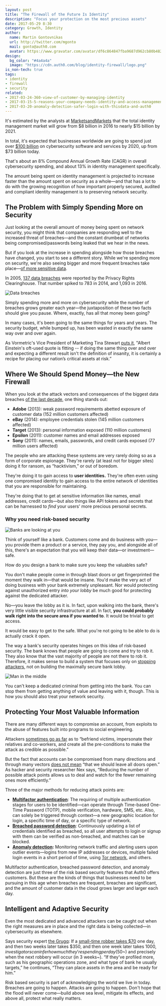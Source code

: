 ```yaml
---
layout: post
title: "The Firewall of the Future Is Identity"
description: "Focus your protection on the most precious assets"
date: 2017-05-29 8:30
category: Growth, Identity
author:
  name: Martin Gontovnikas
  url: http://twitter.com/mgonto
  mail: gonto@auth0.com
  avatar: https://www.gravatar.com/avatar/df6c864847fba9687d962cb80b482764??s=60
design:
  bg_color: "#4a4a4a"
  image: "https://cdn.auth0.com/blog/identity-firewall/logo.png"
is_non-tech: true
tags:
- identity
- firewall
- security
related:
- 2017-03-24-360-view-of-customer-by-managing-identity
- 2017-03-15-5-reasons-your-company-needs-identity-and-access-management
- 2017-03-20-anomaly-detection-safer-login-with-thisdata-and-auth0
---
```


It's estimated by the analysts at [MarketsandMarkets](http://www.marketsandmarkets.com/Market-Reports/identity-access-management-iam-market-1168.html) that the total identity management market will grow from $8 billion in 2016 to nearly $15 billion by 2021.

In total, it's expected that businesses worldwide are going to spend just over [$100 billion](http://fortune.com/2016/10/12/cybersecurity-global-spending/) on cybersecurity software and services by 2020, up from $73 billion today.

That's about an 8% Compound Annual Growth Rate (CAGR) in overall cybersecurity spending, and about 13% in identity management specifically.

The amount being spent on identity management is projected to increase faster than the amount spent on security as a whole—and that has a lot to do with the growing recognition of how important properly secured, audited and compliant identity management is to preserving network security.  

## The Problem with Simply Spending More on Security

Just looking at the overall amount of money being spent on network security, you might think that companies are responding well to the increased threat of breaches—and the constant drumbeat of networks being compromised/passwords being leaked that we hear in the news.

But if you look at the increase in spending alongside how those breaches have changed, you start to see a different story. While we're spending more on security, we're also seeing bigger and more frequent breaches take place—[of more sensitive data](http://www.informationisbeautiful.net/visualizations/worlds-biggest-data-breaches-hacks/).   

In 2005, [137 data breaches](http://www.privacyrights.org/data-breach) were reported by the Privacy Rights Clearinghouse. That number spiked to 783 in 2014, and 1,093 in 2016.

![Data breaches](https://cdn.auth0.com/blog/identity-firewall/data-breaches.png)

Simply spending more and more on cybersecurity while the number of breaches grows greater each year—the juxtaposition of these two facts should give you pause. Where, exactly, has all that money been going?

In many cases, it's been going to the same things for years and years. The security budget, while bumped up, has been wasted in exactly the same way over and over again.

As Vormetric's Vice President of Marketing Tina Stewart [puts it](https://betanews.com/2016/03/24/federal-agency-threats/), "Albert Einstein's oft-used quote is fitting -- if doing the same thing over and over and expecting a different result isn't the definition of insanity, it is certainly a recipe for placing our nation’s critical assets at risk.”

## Where We Should Spend Money—the New Firewall

When you look at the attack vectors and consequences of the biggest data breaches [of the last decade](https://betanews.com/2014/07/03/the-top-10-data-breaches-and-how-they-happened/), one thing stands out:

* **Adobe** (2013): weak password requirements abetted exposure of customer data (152 million customers affected)
* **eBay** (2014): employee credentials stolen (145 million customers affected)
* **Target** (2013): personal information exposed (110 million customers)
* **Epsilon** (2011): customer names and email addresses exposed
* **Sony** (2011): names, emails, passwords, and credit cards exposed (77 million users affected)

The people who are attacking these systems are very rarely doing so as a form of corporate espionage. They're rarely (at least not for bigger sites) doing it for ransom, as “hacktivism,” or out of boredom.

They're doing it to gain access to **user identities.** They're often even using one compromised identity to gain access to the entire network of identities that you are responsible for maintaining.

They're doing that to get at sensitive information like names, email addresses, credit cards—but also things like API tokens and secrets that can be harnessed to *find* your users' more precious personal secrets.  

### Why you need risk-based security

![Banks are looking at you](https://cdn.auth0.com/blog/identity-firewall/dolar-eye.png)

Think of yourself like a bank. Customers come and do business with you—you provide them a product or a service, they pay you, and alongside all of this, there's an expectation that you will keep their data—or investment—safe.     

How do you design a bank to make sure you keep the valuables safe?

You don't make people come in through blast doors or get fingerprinted the moment they walk in—that would be insane. You'd make the very act of doing business with your bank extremely unpleasant. Nor would protecting against unauthorized entry *into your lobby* be much good for protecting against the dedicated attacker.  

No—you leave the lobby as it is. In fact, upon walking into the bank, there's very little visible security infrastructure at all. In fact, **you could probably walk right into the secure area if you wanted to**. It would be trivial to get access.

It would be easy to get *to* the safe. What you're not going to be able to do is actually crack it open.

The way a bank's security operates hinges on this idea of risk-based security. The bank knows that people are going to come and try to rob it. They also know that the vast majority of people are not there to rob it. Therefore, it makes sense to build a system that focuses only on [stopping attackers](http://www.delfigosecurity.com/iamblog/security-vulnerabilities/are-we-ready-for-a-poach-breach-mindset), not on building the maximally secure bank lobby.

![Man in the middle](https://cdn.auth0.com/blog/identity-firewall/man-in-the-middle.png)

You can't keep a dedicated criminal from getting into the bank. You can stop them from getting anything of value and leaving with it, though. This is how you should also treat your network security.

## Protecting Your Most Valuable Information

There are many different ways to compromise an account, from exploits to the abuse of features built into programs to social engineering.

Attackers [sometimes go as far](https://medium.com/@botherder/on-the-banality-of-attacks-and-on-mindful-engineering-fc0a50e5cff5#.b2v9n4xe0) as to “befriend victims, impersonate their relatives and co-workers, and create all the pre-conditions to make the attack as credible as possible.”

But the fact that accounts can be compromised from many directions and through many vectors [does not mean](https://medium.com/@botherder/on-the-banality-of-attacks-and-on-mindful-engineering-fc0a50e5cff5#.b2v9n4xe0) “that we should leave all doors open.” As hacker and security researcher Nex says, “Reducing the number of possible attack points allows us to deal and watch for the fewer remaining ones more efficiently.”

Three of the major methods for reducing attack points are:

* **[Multifactor authentication](https://auth0.com/learn/multifactor-authentication/)**: The requiring of multiple authentication stages for users to be identified—can operate through Time-based One-Time Password (TOTP), mobile verification, hardware, SMS, etc. Also, can solely be triggered through context—a new geographic location for login, a specific time of day, or a specific type of network.    
* **[Breached password detection](https://auth0.com/breached-passwords)**: Continuously updating a list of credentials identified as breached, so all user attempts to login or signup with them can be verified as non-breached, and matches can be blocked.
* **[Anomaly detection](https://auth0.com/learn/anomaly-detection/):** Monitoring network traffic and alerting users upon outlier events—logins from new IP addresses or devices, multiple failed login events in a short period of time, using [Tor network](http://lifehacker.com/what-is-tor-and-should-i-use-it-1527891029), and others.

Multifactor authentication, breached password detection, and anomaly detection are just three of the risk based security features that Auth0 offers customers. But these are the kinds of things that businesses need to be pursuing in this age when breaches are frequent, breaches are significant, and the amount of customer data in the cloud grows larger and larger each day.

## Intelligent and Adaptive Security

Even the most dedicated and advanced attackers can be caught out when the right measures are in place and the right data is being collected—in cybersecurity as elsewhere.

Says security expert [the Grugq](https://grugq.tumblr.com/post/142637754018/elusive-midday-bandit-robs-11th-bank-fbi-patch): If a [small-time robber takes $70](https://grugq.tumblr.com/post/142637754018/elusive-midday-bandit-robs-11th-bank-fbi-patch) one day, and then two weeks later takes $350, and then one week later takes $1000, investigators can infer how much they're spending per day ($50~) and precisely when the next robbery will occur (in 3 weeks~). “If they’ve profiled more, such as his geographic operations zone, and what type of bank he usually targets,” he continues, “They can place assets in the area and be ready for him.”

Risk based security is part of acknowledging the world we live in today. Breaches are going to happen. Attacks are going to happen. Don't hope that the flood will never come—build above sea level, mitigate its effects, and above all, protect what really matters.
